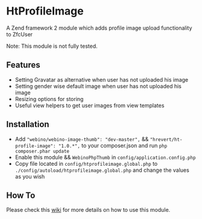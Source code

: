 HtProfileImage
==============

A Zend framework 2 module which adds profile image upload functionality to ZfcUser

Note: This module is not fully tested.

## Features

* Setting Gravatar as alternative when user has not uploaded his image
* Setting gender wise default image when user has not uploaded his image
* Resizing options for storing
* Useful view helpers to get user images from view templates

## Installation
* Add `"webino/webino-image-thumb": "dev-master",` && `"hrevert/ht-profile-image": "1.0.*",` to your composer.json and run `php composer.phar update`
* Enable this module && `WebinoPhpThumb` in `config/application.config.php`
* Copy file located in `config/htprofileimage.global.php` to `./config/autoload/htprofileimage.global.php` and change the values as you wish
 
## How To

Please check this [wiki](https://github.com/hrevert/HtProfileImage/wiki) for more details on how to use this module.



